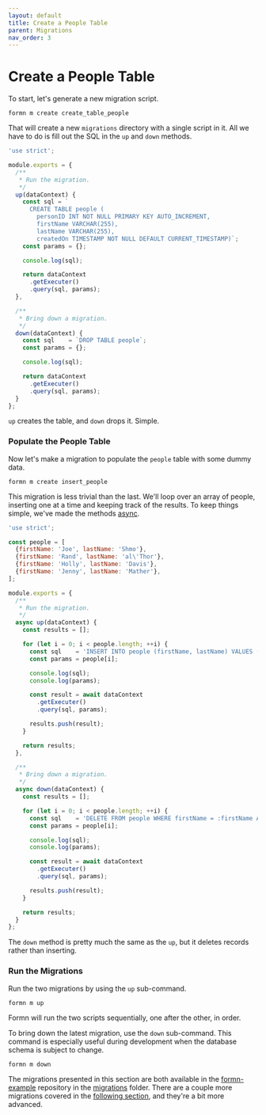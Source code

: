 ```yaml
---
layout: default
title: Create a People Table
parent: Migrations
nav_order: 3
---
```


# Create a People Table

To start, let's generate a new migration script.

```
formn m create create_table_people
```

That will create a new `migrations` directory with a single script in it.  All
we have to do is fill out the SQL in the `up` and `down` methods.

```javascript
'use strict';

module.exports = {
  /**
   * Run the migration.
   */
  up(dataContext) {
    const sql = `
      CREATE TABLE people (
        personID INT NOT NULL PRIMARY KEY AUTO_INCREMENT,
        firstName VARCHAR(255),
        lastName VARCHAR(255),
        createdOn TIMESTAMP NOT NULL DEFAULT CURRENT_TIMESTAMP)`;
    const params = {};

    console.log(sql);

    return dataContext
      .getExecuter()
      .query(sql, params); 
  },

  /**
   * Bring down a migration.
   */
  down(dataContext) {
    const sql    = `DROP TABLE people`;
    const params = {};

    console.log(sql);

    return dataContext
      .getExecuter()
      .query(sql, params); 
  }
};
```

`up` creates the table, and `down` drops it.  Simple.

### Populate the People Table

Now let's make a migration to populate the `people` table with some dummy data.

```
formn m create insert_people
```

This migration is less trivial than the last.  We'll loop over an array of
people, inserting one at a time and keeping track of the results.  To keep
things simple, we've made the methods
[async](https://developer.mozilla.org/en-US/docs/Web/JavaScript/Reference/Statements/async_function).

```javascript
'use strict';

const people = [
  {firstName: 'Joe', lastName: 'Shmo'},
  {firstName: 'Rand', lastName: 'al\'Thor'},
  {firstName: 'Holly', lastName: 'Davis'},
  {firstName: 'Jenny', lastName: 'Mather'},
];

module.exports = {
  /**
   * Run the migration.
   */
  async up(dataContext) {
    const results = [];

    for (let i = 0; i < people.length; ++i) {
      const sql    = 'INSERT INTO people (firstName, lastName) VALUES (:firstName, :lastName)';
      const params = people[i];

      console.log(sql);
      console.log(params);

      const result = await dataContext
        .getExecuter()
        .query(sql, params);

      results.push(result);
    }

    return results;
  },

  /**
   * Bring down a migration.
   */
  async down(dataContext) {
    const results = [];

    for (let i = 0; i < people.length; ++i) {
      const sql    = 'DELETE FROM people WHERE firstName = :firstName AND lastName = :lastName';
      const params = people[i];

      console.log(sql);
      console.log(params);

      const result = await dataContext
        .getExecuter()
        .query(sql, params);

      results.push(result);
    }

    return results;
  }
};
```

The `down` method is pretty much the same as the `up`, but it deletes records
rather than inserting.

### Run the Migrations

Run the two migrations by using the `up` sub-command.

```
formn m up
```

Formn will run the two scripts sequentially, one after the other, in order.

To bring down the latest migration, use the `down` sub-command.  This command
is especially useful during development when the database schema is subject to
change.

```
formn m down
```

The migrations presented in this section are both available in the
[formn-example](https://github.com/benbotto/formn-example) repository in the
[migrations](https://github.com/benbotto/formn-example/tree/develop/migrations)
folder.  There are a couple more migrations covered in the [following
section](./create-a-phone-numbers-table.html), and they're a bit more advanced.

